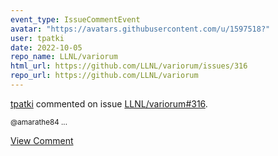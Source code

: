 ```yaml
---
event_type: IssueCommentEvent
avatar: "https://avatars.githubusercontent.com/u/1597518?"
user: tpatki
date: 2022-10-05
repo_name: LLNL/variorum
html_url: https://github.com/LLNL/variorum/issues/316
repo_url: https://github.com/LLNL/variorum
---
```


<a href='https://github.com/tpatki' target='_blank'>tpatki</a> commented on issue <a href='https://github.com/LLNL/variorum/issues/316' target='_blank'>LLNL/variorum#316</a>.

<small>@amarathe84...</small>

<a href='https://github.com/LLNL/variorum/issues/316' target='_blank'>View Comment</a>